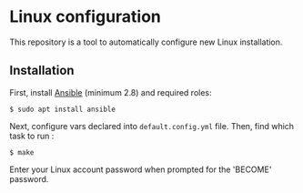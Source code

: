 # Linux configuration

This repository is a tool to automatically configure new Linux installation.

## Installation

First, install [Ansible](https://www.ansible.com/) (minimum 2.8) and required roles:

```shell
$ sudo apt install ansible
```

Next, configure vars declared into `default.config.yml` file. Then, find which task to run :

```shell
$ make
```

Enter your Linux account password when prompted for the 'BECOME' password.
